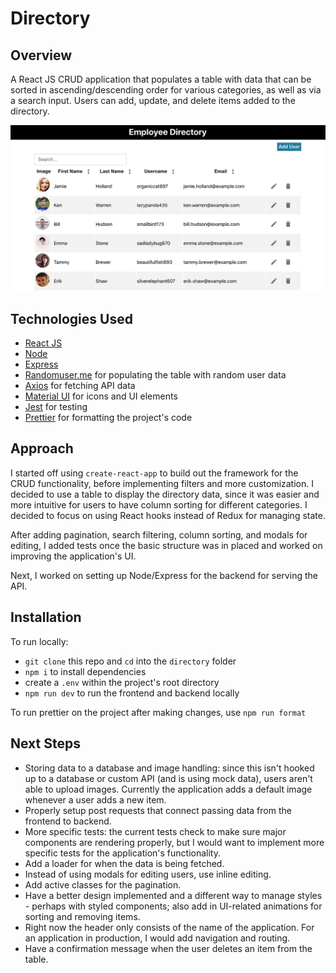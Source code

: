 # Directory

## Overview

A React JS CRUD application that populates a table with data that can be sorted in ascending/descending order for various categories, as well as via a search input. Users can add, update, and delete items added to the directory.

![Screenshot](screenshot.jpg)

## Technologies Used

- [React JS](https://reactjs.org/)
- [Node](https://nodejs.org/)
- [Express](https://expressjs.com/)
- [Randomuser.me](https://randomuser.me/) for populating the table with random user data
- [Axios](https://github.com/axios/axios) for fetching API data
- [Material UI](https://material-ui.com/) for icons and UI elements
- [Jest](https://jestjs.io/) for testing
- [Prettier](https://prettier.io/) for formatting the project's code

## Approach

I started off using `create-react-app` to build out the framework for the CRUD functionality, before implementing filters and more customization. I decided to use a table to display the directory data, since it was easier and more intuitive for users to have column sorting for different categories. I decided to focus on using React hooks instead of Redux for managing state.

After adding pagination, search filtering, column sorting, and modals for editing, I added tests once the basic structure was in placed and worked on improving the application's UI.

Next, I worked on setting up Node/Express for the backend for serving the API.

## Installation

To run locally:

- `git clone` this repo and `cd` into the `directory` folder
- `npm i` to install dependencies
- create a `.env` within the project's root directory
- `npm run dev` to run the frontend and backend locally

To run prettier on the project after making changes, use `npm run format`

## Next Steps

- Storing data to a database and image handling: since this isn't hooked up to a database or custom API (and is using mock data), users aren't able to upload images. Currently the application adds a default image whenever a user adds a new item.
- Properly setup post requests that connect passing data from the frontend to backend.
- More specific tests: the current tests check to make sure major components are rendering properly, but I would want to implement more specific tests for the application's functionality.
- Add a loader for when the data is being fetched.
- Instead of using modals for editing users, use inline editing.
- Add active classes for the pagination.
- Have a better design implemented and a different way to manage styles - perhaps with styled components; also add in UI-related animations for sorting and removing items.
- Right now the header only consists of the name of the application. For an application in production, I would add navigation and routing.
- Have a confirmation message when the user deletes an item from the table.
